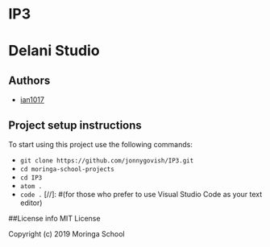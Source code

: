# IP3
# Delani Studio

## Authors
- [ian1017](https://github.com/ian1017)

## Project setup instructions
To start using this project use the following commands:

- `git clone https://github.com/jonnygovish/IP3.git`
- `cd moringa-school-projects`
- `cd IP3`
- `atom .`
-  `code .` [//]: #(for those who prefer to use Visual Studio Code as your text editor)

##License info
MIT License

Copyright (c) 2019 Moringa School
